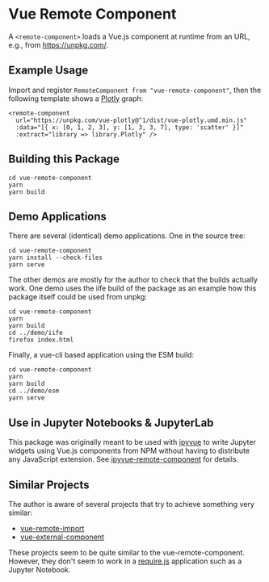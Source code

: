 # Vue Remote Component

A `<remote-component>` loads a Vue.js component at runtime from an URL, e.g.,
from https://unpkg.com/.

## Example Usage

Import and register `RemoteComponent from "vue-remote-component"`, then the following template shows a [Plotly](https://plotly.com) graph:

```
<remote-component
  url="https://unpkg.com/vue-plotly@^1/dist/vue-plotly.umd.min.js"
  :data="[{ x: [0, 1, 2, 3], y: [1, 3, 3, 7], type: 'scatter' }]"
  :extract="library => library.Plotly" />
```

## Building this Package

```
cd vue-remote-component
yarn
yarn build
```

## Demo Applications

There are several (identical) demo applications. One in the source tree:

```
cd vue-remote-component
yarn install --check-files
yarn serve
```

The other demos are mostly for the author to check that the builds actually
work. One demo uses the iife build of the package as an example how this
package itself could be used from unpkg:

```
cd vue-remote-component
yarn
yarn build
cd ../demo/iife
firefox index.html
```

Finally, a vue-cli based application using the ESM build:

```
cd vue-remote-component
yarn
yarn build
cd ../demo/esm
yarn serve
```

## Use in Jupyter Notebooks & JupyterLab

This package was originally meant to be used with
[ipyvue](https://github.com/mariobuikhuizen/ipyvue) to write Jupyter widgets
using Vue.js components from NPM without having to distribute any JavaScript
extension. See
[ipyvue-remote-component](https://github.com/saraedum/ipyvue-remote-component)
for details.

## Similar Projects

The author is aware of several projects that try to achieve something very similar:

* [vue-remote-import](https://www.npmjs.com/package/vue-remote-import)
* [vue-external-component](https://www.npmjs.com/package/vue-external-component)

These projects seem to be quite similar to the vue-remote-component. However,
they don't seem to work in a [require.js](https://requirejs.org/) application
such as a Jupyter Notebook.
